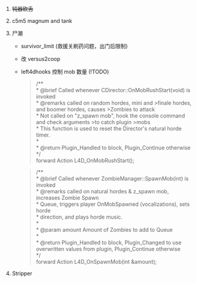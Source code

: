 1. ~~钝器砍舌~~
2. c5m5 magnum and tank
3. 尸潮
    * survivor_limit (救援关刷药问题，出门后限制)
    * 改 versus2coop
    * left4dhooks 控制 mob 数量 (!TODO)
        >/**  
        >\* @brief Called whenever CDirector::OnMobRushStart(void) is invoked  
        >\* @remarks called on random hordes, mini and >finale hordes, and boomer hordes, causes >Zombies to attack  
        >\*			Not called on "z_spawn mob", hook the console command and check arguments >to catch plugin >mobs  
        >\*			This function is used to reset the Director's natural horde timer.  
        >\*  
        >\* @return				Plugin_Handled to block, Plugin_Continue otherwise  
        >\*/  
        >forward Action L4D_OnMobRushStart();  
  
        >/**  
        >\* @brief Called whenever ZombieManager::SpawnMob(int) is invoked  
        >\* @remarks called on natural hordes & z_spawn mob, increases Zombie Spawn  
        >\*			Queue, triggers player OnMobSpawned (vocalizations), sets horde  
        >\*			direction, and plays horde music.  
        >\*  
        >\* @param amount		Amount of Zombies to add to Queue  
        >\*  
        >\* @return				Plugin_Handled to block, Plugin_Changed to use overwritten values from plugin, Plugin_Continue otherwise  
        >\*/  
        >forward Action L4D_OnSpawnMob(int &amount);  

4. Stripper